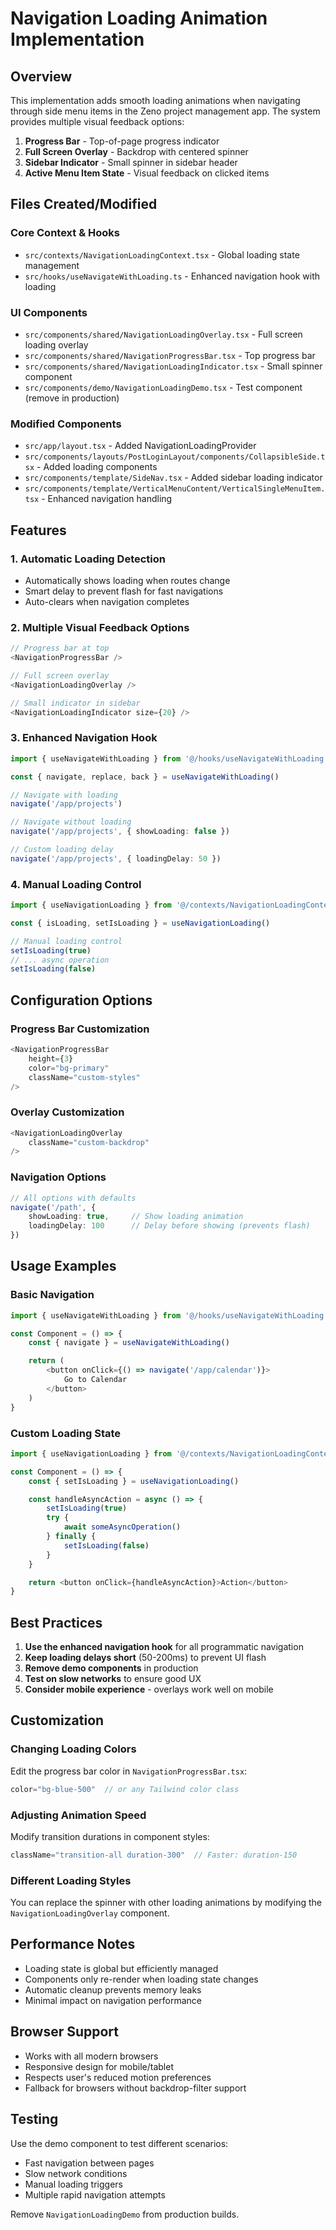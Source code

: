 # Navigation Loading Animation Implementation

## Overview
This implementation adds smooth loading animations when navigating through side menu items in the Zeno project management app. The system provides multiple visual feedback options:

1. **Progress Bar** - Top-of-page progress indicator
2. **Full Screen Overlay** - Backdrop with centered spinner
3. **Sidebar Indicator** - Small spinner in sidebar header
4. **Active Menu Item State** - Visual feedback on clicked items

## Files Created/Modified

### Core Context & Hooks
- `src/contexts/NavigationLoadingContext.tsx` - Global loading state management
- `src/hooks/useNavigateWithLoading.ts` - Enhanced navigation hook with loading

### UI Components
- `src/components/shared/NavigationLoadingOverlay.tsx` - Full screen loading overlay
- `src/components/shared/NavigationProgressBar.tsx` - Top progress bar
- `src/components/shared/NavigationLoadingIndicator.tsx` - Small spinner component
- `src/components/demo/NavigationLoadingDemo.tsx` - Test component (remove in production)

### Modified Components
- `src/app/layout.tsx` - Added NavigationLoadingProvider
- `src/components/layouts/PostLoginLayout/components/CollapsibleSide.tsx` - Added loading components
- `src/components/template/SideNav.tsx` - Added sidebar loading indicator
- `src/components/template/VerticalMenuContent/VerticalSingleMenuItem.tsx` - Enhanced navigation handling

## Features

### 1. Automatic Loading Detection
- Automatically shows loading when routes change
- Smart delay to prevent flash for fast navigations
- Auto-clears when navigation completes

### 2. Multiple Visual Feedback Options
```typescript
// Progress bar at top
<NavigationProgressBar />

// Full screen overlay
<NavigationLoadingOverlay />

// Small indicator in sidebar
<NavigationLoadingIndicator size={20} />
```

### 3. Enhanced Navigation Hook
```typescript
import { useNavigateWithLoading } from '@/hooks/useNavigateWithLoading'

const { navigate, replace, back } = useNavigateWithLoading()

// Navigate with loading
navigate('/app/projects')

// Navigate without loading
navigate('/app/projects', { showLoading: false })

// Custom loading delay
navigate('/app/projects', { loadingDelay: 50 })
```

### 4. Manual Loading Control
```typescript
import { useNavigationLoading } from '@/contexts/NavigationLoadingContext'

const { isLoading, setIsLoading } = useNavigationLoading()

// Manual loading control
setIsLoading(true)
// ... async operation
setIsLoading(false)
```

## Configuration Options

### Progress Bar Customization
```typescript
<NavigationProgressBar
    height={3}
    color="bg-primary"
    className="custom-styles"
/>
```

### Overlay Customization
```typescript
<NavigationLoadingOverlay
    className="custom-backdrop"
/>
```

### Navigation Options
```typescript
// All options with defaults
navigate('/path', {
    showLoading: true,     // Show loading animation
    loadingDelay: 100      // Delay before showing (prevents flash)
})
```

## Usage Examples

### Basic Navigation
```typescript
import { useNavigateWithLoading } from '@/hooks/useNavigateWithLoading'

const Component = () => {
    const { navigate } = useNavigateWithLoading()

    return (
        <button onClick={() => navigate('/app/calendar')}>
            Go to Calendar
        </button>
    )
}
```

### Custom Loading State
```typescript
import { useNavigationLoading } from '@/contexts/NavigationLoadingContext'

const Component = () => {
    const { setIsLoading } = useNavigationLoading()

    const handleAsyncAction = async () => {
        setIsLoading(true)
        try {
            await someAsyncOperation()
        } finally {
            setIsLoading(false)
        }
    }

    return <button onClick={handleAsyncAction}>Action</button>
}
```

## Best Practices

1. **Use the enhanced navigation hook** for all programmatic navigation
2. **Keep loading delays short** (50-200ms) to prevent UI flash
3. **Remove demo components** in production
4. **Test on slow networks** to ensure good UX
5. **Consider mobile experience** - overlays work well on mobile

## Customization

### Changing Loading Colors
Edit the progress bar color in `NavigationProgressBar.tsx`:
```typescript
color="bg-blue-500"  // or any Tailwind color class
```

### Adjusting Animation Speed
Modify transition durations in component styles:
```typescript
className="transition-all duration-300"  // Faster: duration-150
```

### Different Loading Styles
You can replace the spinner with other loading animations by modifying the `NavigationLoadingOverlay` component.

## Performance Notes

- Loading state is global but efficiently managed
- Components only re-render when loading state changes
- Automatic cleanup prevents memory leaks
- Minimal impact on navigation performance

## Browser Support

- Works with all modern browsers
- Responsive design for mobile/tablet
- Respects user's reduced motion preferences
- Fallback for browsers without backdrop-filter support

## Testing

Use the demo component to test different scenarios:
- Fast navigation between pages
- Slow network conditions
- Manual loading triggers
- Multiple rapid navigation attempts

Remove `NavigationLoadingDemo` from production builds.
